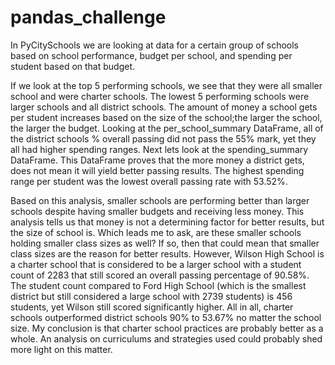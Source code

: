 # pandas_challenge

In PyCitySchools we are looking at data for a certain group of schools based on school performance, budget per school, and spending per student based on that budget. 

If we look at the top 5 performing schools, we see that they were all smaller school and were charter schools. The lowest 5 performing schools were larger schools and all district schools. The amount of money a school gets per student increases based on the size of the school;the larger the school, the larger the budget. Looking at the per_school_summary DataFrame, all of the district schools % overall passing did not pass the 55% mark, yet they all had higher spending ranges. Next lets look at the spending_summary DataFrame. This DataFrame proves that the more money a district gets, does not mean it will yield better passing results. The highest spending range per student was the lowest overall passing rate with 53.52%. 

Based on this analysis, smaller schools are performing better than larger schools despite having smaller budgets and receiving less money. This analysis tells us that money is not a determining factor for better results, but the size of school is. Which leads me to ask, are these smaller schools holding smaller class sizes as well? If so, then that could mean that smaller class sizes are the reason for better results. However, Wilson High School is a charter school that is considered to be a larger school with a student count of 2283 that still scored an overall passing percentage of 90.58%. The student count compared to Ford High School (which is the smallest district but still considered a large school with 2739 students) is 456 students, yet Wilson still scored significantly higher.
 All in all, charter schools outperformed district schools 90% to 53.67% no matter the school size. My conclusion is that charter school practices are probably better as a whole. An analysis on curriculums and strategies used could probably shed more light on this matter.